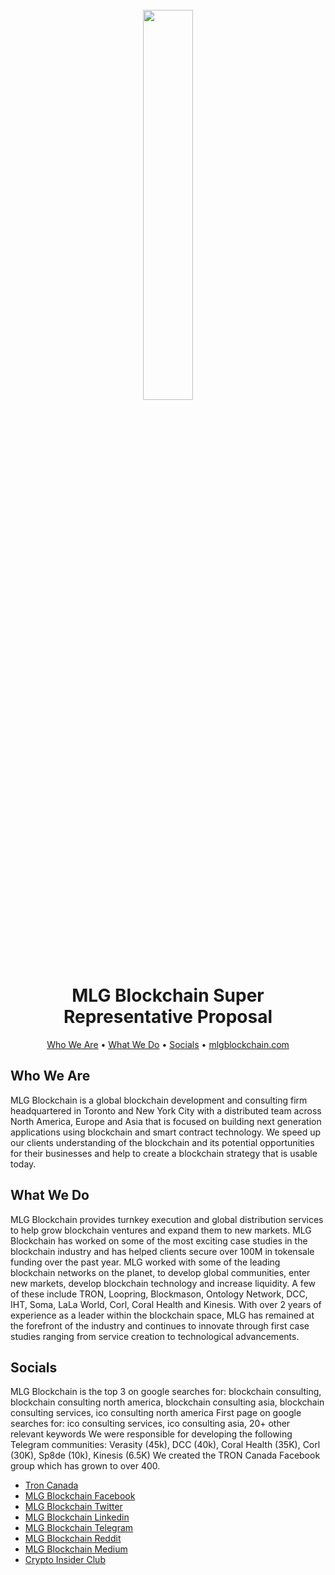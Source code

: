 <h1 align="center">
  <br>
  <img width="40%" src="https://mlgblockchain.com/assets/img/logo.png">
  <br>
  MLG Blockchain Super Representative Proposal
  <br>
</h1>

<p align="center">
  <a href="#who-we-are">Who We Are</a> •
  <a href="#what-we-do">What We Do</a> •
  <a href="#socials">Socials</a> •
  <a href="https://mlgblockchain.org">mlgblockchain.com</a>
</p>

## Who We Are

MLG Blockchain is a global blockchain development and consulting firm headquartered in Toronto and New York City with a distributed team across North America, Europe and Asia that is focused on building next generation applications using blockchain and smart contract technology. We speed up our clients understanding of the blockchain and its potential opportunities for their businesses and help to create a blockchain strategy that is usable today.


## What We Do

MLG Blockchain provides turnkey execution and global distribution services to help grow blockchain ventures and expand them to new markets. MLG Blockchain has worked on some of the most exciting case studies in the blockchain industry and has helped clients secure over 100M in tokensale funding over the past year. MLG worked with some of the leading blockchain networks on the planet, to develop global communities, enter new markets, develop blockchain technology and increase liquidity. A few of these include TRON, Loopring, Blockmason, Ontology Network, DCC, IHT, Soma, LaLa World, Corl, Coral Health and Kinesis. With over 2 years of experience as a leader within the blockchain space, MLG has remained at the forefront of the industry and continues to innovate through first case studies ranging from service creation to technological advancements.

## Socials

MLG Blockchain is the top 3 on google searches for: blockchain consulting, blockchain consulting north america, blockchain consulting asia, blockchain consulting services, ico consulting north america
First page on google searches for: ico consulting services, ico consulting asia, 20+ other relevant keywords
We were responsible for developing the following Telegram communities: Verasity (45k), DCC (40k),  Coral Health (35K), Corl (30K), Sp8de (10k), Kinesis (6.5K)
We created the TRON Canada Facebook group which has grown to over 400.

* [Tron Canada](https://www.facebook.com/groups/troncanada/)
* [MLG Blockchain Facebook](https://www.facebook.com/MLGBlockchain/)
* [MLG Blockchain Twitter](https://twitter.com/mlgblockchain)
* [MLG Blockchain Linkedin](https://www.linkedin.com/company/mlg-blockchain-consulting/)
* [MLG Blockchain Telegram](https://t.me/joinchat/Ckybsw1qYatZAfabCAsTkw)
* [MLG Blockchain Reddit](https://www.reddit.com/search?q=MLG+Blockchain)
* [MLG Blockchain Medium](https://www.linkedin.com/company/mlg-blockchain-consulting/)
* [Crypto Insider Club](https://www.facebook.com/profile.php?id=1200148130114151)
